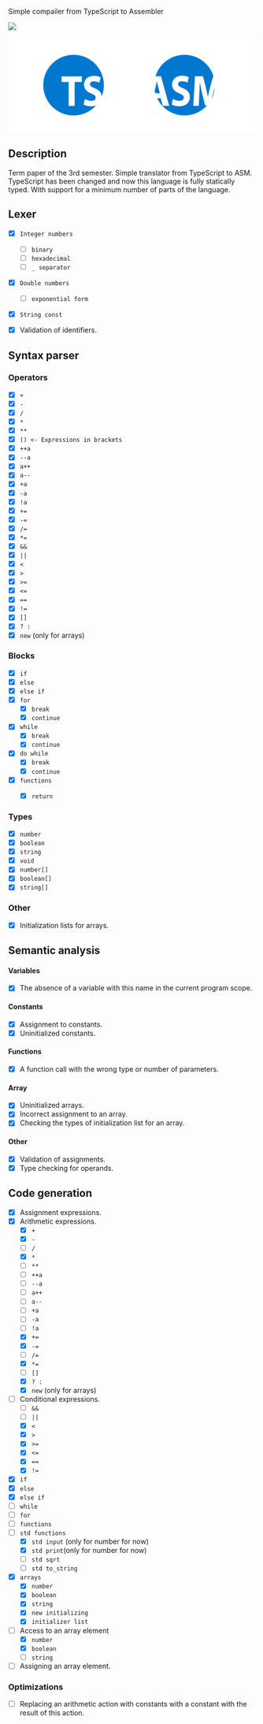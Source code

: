 Simple compailer from TypeScript to Assembler

![](https://img.shields.io/badge/language-c%2B%2B-brightgreen)

![](docs/ts.png)

## Description

Term paper of the 3rd semester. Simple translator from TypeScript to ASM. TypeScript has been changed and now this language is fully statically typed. With support for a minimum number of parts of the language. 

## Lexer

* [x] `Integer numbers`
    * [ ] `binary`
    * [ ] `hexadecimal`
    * [ ] `_ separator`
* [x] `Double numbers`
    * [ ] `exponential form`
* [x] `String const`

* [x] Validation of identifiers.

## Syntax parser

### Operators

* [x] `+`
* [x] `-`
* [x] `/`
* [x] `*`
* [x] `**`
* [x] `() <- Expressions in brackets`
* [x] `++a` 
* [x] `--a`
* [x] `a++` 
* [x] `a--`
* [x] `+a` 
* [x] `-a`
* [x] `!a`
* [x] `+=`
* [x] `-=`
* [x] `/=`
* [x] `*=`
* [x] `&&` 
* [x] `||`
* [x] `<` 
* [x] `>`
* [x] `>=` 
* [x] `<=`
* [x] `==` 
* [x] `!=`
* [x] `[]`
* [x] `? : `
* [x] `new` (only for arrays)

### Blocks

* [x] `if`
* [x] `else`
* [x] `else if`
* [x] `for`
    * [x] `break`
    * [x] `continue`
* [x] `while`
    * [x] `break`
    * [x] `continue`
* [x] `do while` 
    * [x] `break`
    * [x] `continue`

* [x] `functions`    
    * [x] `return`


### Types

* [x] `number`
* [x] `boolean`
* [x] `string`
* [x] `void`
* [x] `number[]`
* [x] `boolean[]`
* [x] `string[]`

### Other

* [x] Initialization lists for arrays.

## Semantic analysis

#### Variables

* [x] The absence of a variable with this name in the current program scope.

#### Constants

* [x] Assignment to constants.
* [x] Uninitialized constants.

#### Functions

* [x] A function call with the wrong type or number of parameters.

#### Array

* [x] Uninitialized arrays.
* [x] Incorrect assignment to an array.
* [x] Checking the types of initialization list for an array.

#### Other

* [x] Validation of assignments.
* [x] Type checking for operands.

## Code generation

* [x] Assignment expressions.
* [x] Arithmetic expressions.
  * [x] `+`
  * [x] `-`
  * [ ] `/`
  * [x] `*`
  * [ ] `**`
  * [ ] `++a` 
  * [ ] `--a`
  * [ ] `a++` 
  * [ ] `a--`
  * [ ] `+a` 
  * [ ] `-a`
  * [ ] `!a`
  * [x] `+=`
  * [x] `-=`
  * [ ] `/=`
  * [x] `*=`
  * [ ] `[]`
  * [x] `? : `
  * [x] `new` (only for arrays)
* [ ] Conditional expressions.
  * [ ] `&&` 
  * [ ] `||`
  * [x] `<` 
  * [x] `>`
  * [x] `>=` 
  * [x] `<=`
  * [x] `==` 
  * [x] `!=`
* [x] `if`
* [x] `else`
* [x] `else if`
* [ ] `while`
* [ ] `for`
* [ ] `functions`
* [ ] `std functions`
  * [x] `std input` (only for number for now)
  * [x] `std print`(only for number for now)
  * [ ] `std sqrt`
  * [ ] `std to_string`
* [x] `arrays`
  * [x] `number`
  * [x] `boolean`
  * [x] `string`
  * [x] `new initializing`
  * [x] `initializer list`
* [ ] Access to an array element
  * [x] `number`
  * [x] `boolean`
  * [ ] `string`
* [ ] Assigning an array element.

### Optimizations

* [ ] Replacing an arithmetic action with constants with a constant with the result of this action.